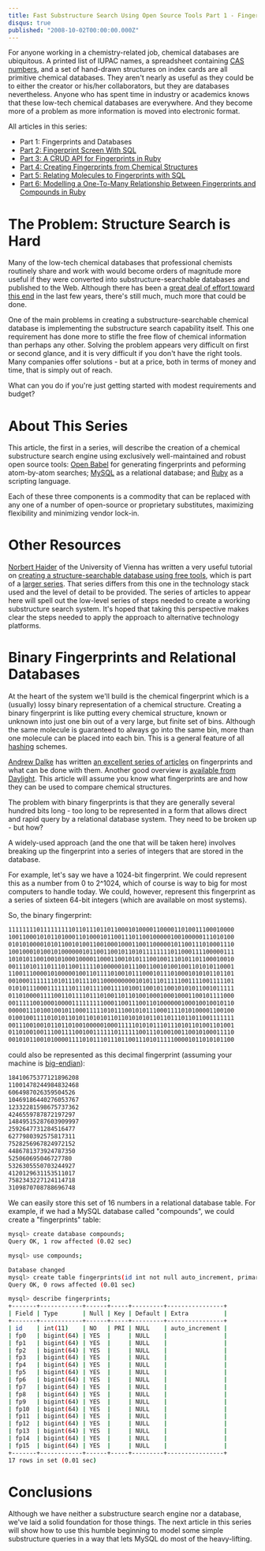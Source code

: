 ```yaml
---
title: Fast Substructure Search Using Open Source Tools Part 1 - Fingerprints and Databases
disqus: true
published: "2008-10-02T00:00:00.000Z"
---
```


For anyone working in a chemistry-related job, chemical databases are ubiquitous. A printed list of IUPAC names, a spreadsheet containing [CAS numbers](/articles/2008/05/26/simple-cas-number-lookup-and-more-with-chempedia), and a set of hand-drawn structures on index cards are all primitive chemical databases. They aren't nearly as useful as they could be to either the creator or his/her collaborators, but they are databases nevertheless. Anyone who has spent time in industry or academics knows that these low-tech chemical databases are everywhere. And they become more of a problem as more information is moved into electronic format.

All articles in this series:

- Part 1: Fingerprints and Databases
- [Part 2: Fingerprint Screen With SQL](/articles/2008/10/03/fast-substructure-search-using-open-source-tools-part-2-fingerprint-screen-with-sql)
- [Part 3: A CRUD API for Fingerprints in Ruby](/articles/2008/10/06/fast-substructure-search-using-open-source-tools-part-3-a-crud-api-for-fingerprints-in-ruby)
- [Part 4: Creating Fingerprints from Chemical Structures](/articles/2008/10/15/fast-substructure-search-using-open-source-tools-part-4-creating-fingerprints-from-chemical-structures)
- [Part 5: Relating Molecules to Fingerprints with SQL](/articles/2008/10/21/fast-substructure-search-using-open-source-tools-part-5-relating-molecules-to-fingerprints-with-sql)
- [Part 6: Modelling a One-To-Many Relationship Between Fingerprints and Compounds in Ruby](/articles/2008/10/29/fast-substructure-search-using-open-source-tools-part-6-modelling-a-one-to-many-relationship-between-fingerprints-and-compounds-in-ruby)

# The Problem: Structure Search is Hard

Many of the low-tech chemical databases that professional chemists routinely share and work with would become orders of magnitude more useful if they were converted into substructure-searchable databases and published to the Web. Although there has been a [great deal of effort toward this end](/articles/2007/01/24/thirty-two-free-chemistry-databases) in the last few years, there's still much, much more that could be done.

One of the main problems in creating a substructure-searchable chemical database is implementing the substructure search capability itself. This one requirement has done more to stifle the free flow of chemical information than perhaps any other. Solving the problem appears very difficult on first or second glance, and it is very difficult if you don't have the right tools. Many companies offer solutions - but at a price, both in terms of money and time, that is simply out of reach.

What can you do if you're just getting started with modest requirements and budget?

# About This Series

This article, the first in a series, will describe the creation of a chemical substructure search engine using exclusively well-maintained and robust open source tools: [Open Babel](http://openbabel.org) for generating fingerprints and peforming atom-by-atom searches; [MySQL](http://mysql.com) as a relational database; and [Ruby](http://ruby-lang.org) as a scripting language.

Each of these three components is a commodity that can be replaced with any one of a number of open-source or proprietary substitutes, maximizing flexibility and minimizing vendor lock-in.

# Other Resources

[Norbert Haider](http://merian.pch.univie.ac.at/pch/nh_info.html) of the University of Vienna has written a very useful tutorial on [creating a structure-searchable database using free tools](http://merian.pch.univie.ac.at/~nhaider/cheminf/moldb.html), which is part of a [larger series](/articles/2007/04/13/roll-your-own-chemical-database-with-free-components). That series differs from this one in the technology stack used and the level of detail to be provided. The series of articles to appear here will spell out the low-level series of steps needed to create a working substructure search system. It's hoped that taking this perspective makes clear the steps needed to apply the approach to alternative technology platforms.

# Binary Fingerprints and Relational Databases

At the heart of the system we'll build is the chemical fingerprint which is a (usually) lossy binary representation of a chemical structure. Creating a binary fingerprint is like putting every chemical structure, known or unknown into just one bin out of a very large, but finite set of bins. Although the same molecule is guaranteed to always go into the same bin, more than one molecule can be placed into each bin. This is a general feature of all [hashing](http://en.wikipedia.org/wiki/Hash_function) schemes.

[Andrew Dalke](http://www.dalkescientific.com/index.html) has written [an excellent series of articles](http://www.dalkescientific.com/writings/diary/archive/2008/06/26/fingerprint_background.html) on fingerprints and what can be done with them. Another good overview is [available from Daylight](http://www.daylight.com/dayhtml/doc/theory/theory.finger.html). This article will assume you know what fingerprints are and how they can be used to compare chemical structures.

The problem with binary fingerprints is that they are generally several hundred bits long - too long to be represented in a form that allows direct and rapid query by a relational database system. They need to be broken up - but how?

A widely-used approach (and the one that will be taken here) involves breaking up the fingerprint into a series of integers that are stored in the database.

For example, let's say we have a 1024-bit fingerprint. We could represent this as a number from 0 to 2^1024, which of course is way to big for most computers to handle today. We could, however, represent this fingerprint as a series of sixteen 64-bit integers (which are available on most systems).

So, the binary fingerprint:

```bash
1111111101111111110110111011011000101000011000011010011100010000
1001100010101101000110100010110011101100100000100100000111010100
0101010000101011001010011001000100011001100000101100111010001110
1001000101001010000001011001100101101011111111011000111100000111
1010101100100101000100001100011001010111001001110101101100010010
0011101011101110110011111010000010111001100101001001101010110001
1100111000010100000100110111101001011100010111010001010101101101
0010001111111010111011110110000000001010111011111001111001111101
0101011100011111110111011110011110100110010110010101011001011111
0110100001111001101111011101001101101001000100010001100101111000
0011111001000100001111111110001100111001101000000100010010010110
0000011101001001011000111110101110010101110001111010100001100100
0100100111101010110101101010110110101010110110111011011001111111
0011100100101101101001000001000111110101011101110101101001101001
0110100100111001111001001111110111111001110100100110010100011110
0010101100101000011110101110111011001110101111100001011010101100
```

could also be represented as this decimal fingerprint (assuming your machine is [big-endian](http://en.wikipedia.org/wiki/Endianness)):

```bash
18410675377121896208
11001478244984832468
6064987026359504526
10469186440276053767
12332281598675737362
4246559787872197297
14849515287603909997
2592647731284516477
6277980392575817311
7528256967824972152
4486781373924787350
525060695046727780
5326305550703244927
4120129631153511017
7582343227124114718
3109870708788696748
```

We can easily store this set of 16 numbers in a relational database table. For example, if we had a MySQL database called "compounds", we could create a "fingerprints" table:

```bash
mysql> create database compounds;
Query OK, 1 row affected (0.02 sec)

mysql> use compounds;

Database changed
mysql> create table fingerprints(id int not null auto_increment, primary key(id), fp0 bigint(64), fp1 bigint(64), fp2 bigint(64), fp3 bigint(64), fp4 bigint(64), fp5 bigint(64), fp6 bigint(64), fp7 bigint(64), fp8 bigint(64), fp9 bigint(64), fp10 bigint(64), fp11 bigint(64), fp12 bigint(64), fp13 bigint(64), fp14 bigint(64), fp15 bigint(64));
Query OK, 0 rows affected (0.01 sec)

mysql> describe fingerprints;
+-------+------------+------+-----+---------+----------------+
| Field | Type       | Null | Key | Default | Extra          |
+-------+------------+------+-----+---------+----------------+
| id    | int(11)    | NO   | PRI | NULL    | auto_increment | 
| fp0   | bigint(64) | YES  |     | NULL    |                | 
| fp1   | bigint(64) | YES  |     | NULL    |                | 
| fp2   | bigint(64) | YES  |     | NULL    |                | 
| fp3   | bigint(64) | YES  |     | NULL    |                | 
| fp4   | bigint(64) | YES  |     | NULL    |                | 
| fp5   | bigint(64) | YES  |     | NULL    |                | 
| fp6   | bigint(64) | YES  |     | NULL    |                | 
| fp7   | bigint(64) | YES  |     | NULL    |                | 
| fp8   | bigint(64) | YES  |     | NULL    |                | 
| fp9   | bigint(64) | YES  |     | NULL    |                | 
| fp10  | bigint(64) | YES  |     | NULL    |                | 
| fp11  | bigint(64) | YES  |     | NULL    |                | 
| fp12  | bigint(64) | YES  |     | NULL    |                | 
| fp13  | bigint(64) | YES  |     | NULL    |                | 
| fp14  | bigint(64) | YES  |     | NULL    |                | 
| fp15  | bigint(64) | YES  |     | NULL    |                | 
+-------+------------+------+-----+---------+----------------+
17 rows in set (0.01 sec)

```

# Conclusions

Although we have neither a substructure search engine nor a database, we've laid a solid foundation for those things. The next article in this series will show how to use this humble beginning to model some simple substructure queries in a way that lets MySQL do most of the heavy-lifting.
